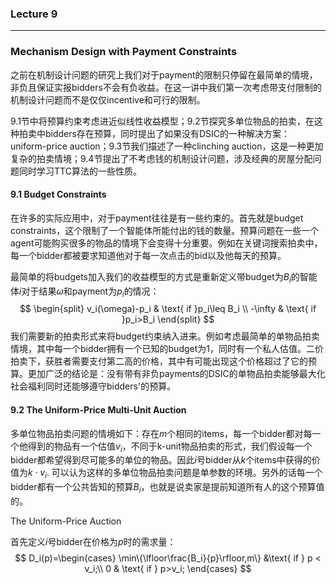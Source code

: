 ### Lecture 9

----

### Mechanism Design with Payment Constraints

之前在机制设计问题的研究上我们对于payment的限制只停留在最简单的情境，非负且保证实报bidders不会有负收益。在这一讲中我们第一次考虑带支付限制的机制设计问题而不是仅仅incentive和可行的限制。

9.1节中将预算约束考虑进近似线性收益模型；9.2节探究多单位物品的拍卖，在这种拍卖中bidders存在预算，同时提出了如果没有DSIC的一种解决方案：uniform-price auction；9.3节我们描述了一种clinching auction，这是一种更加复杂的拍卖情境；9.4节提出了不考虑钱的机制设计问题，涉及经典的房屋分配问题同时学习TTC算法的一些性质。

#### 9.1 Budget Constraints

在许多的实际应用中，对于payment往往是有一些约束的。首先就是budget constraints，这个限制了一个智能体所能付出的钱的数量。预算问题在一些一个agent可能购买很多的物品的情境下会变得十分重要。例如在关键词搜索拍卖中，每一个bidder都被要求知道他对于每一次点击的bid以及他每天的预算。

最简单的将budgets加入我们的收益模型的方式是重新定义带budget为$B_i$的智能体$i$对于结果$\omega$和payment为$p_i$的情况：
$$
\begin{split}
v_i(\omega)-p_i & \text{  if }p_i\leq B_i \\
-\infty & \text{  if }p_i>B_i
\end{split}
$$
我们需要新的拍卖形式来将budget约束纳入进来。例如考虑最简单的单物品拍卖情境，其中每一个bidder拥有一个已知的budget为1，同时有一个私人估值。二价拍卖下，获胜者需要支付第二高的价格，其中有可能出现这个价格超过了它的预算。更加广泛的结论是：没有带有非负payments的DSIC的单物品拍卖能够最大化社会福利同时还能够遵守bidders'的预算。

#### 9.2 The Uniform-Price Multi-Unit Auction

多单位物品拍卖问题的情境如下：存在$m$个相同的items，每一个bidder都对每一个他得到的物品有一个估值$v_i$，不同于k-unit物品拍卖的形式，我们假设每一个bidder都希望得到尽可能多的单位的物品。因此$i$号bidder从$k$个items中获得的价值为$k\cdot v_i$. 可以认为这样的多单位物品拍卖问题是单参数的环境。另外的话每一个bidder都有一个公共皆知的预算$B_i$，也就是说卖家是提前知道所有人的这个预算值的。

The Uniform-Price Auction

首先定义$i$号bidder在价格为$p$时的需求量：
$$
D_i(p)=\begin{cases} \min\{\lfloor\frac{B_i}{p}\rfloor,m\} &\text{ if } p < v_i;\\
0 & \text{ if } p>v_i;
\end{cases}
$$
